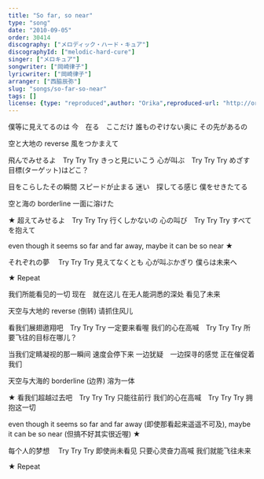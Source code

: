 ```yaml
---
title: "So far, so near"
type: "song"
date: "2010-09-05"
order: 30414
discography: ["メロディック・ハード・キュア"]
discographyId: ["melodic-hard-cure"]
singer: ["メロキュア"]
songwriter: ["岡崎律子"]
lyricwriter: ["岡崎律子"]
arranger: ["西脇辰弥"]
slug: "songs/so-far-so-near"
tags: []
license: {type: "reproduced",author: "Orika",reproduced-url: "http://orikamushi.myweb.hinet.net/",reproduced-website: "織歌蟲網站"}
---
```


僕等に見えてるのは 
今　在る　ここだけ 
誰ものぞけない奥に 
その先があるの 

空と大地の reverse 
風をつかまえて 

飛んでみせるよ　Try Try Try 
きっと見にいこう 
心が叫ぶ　Try Try Try 
めざす目標(ターゲット)はどこ？ 

目をこらしたその瞬間 
スピードが止まる 
迷い　探してる感じ 
僕をせきたてる 

空と海の borderline 
一面に溶けた 

★ 超えてみせるよ　Try Try Try 
行くしかないの 
心の叫び　Try Try Try 
すべてを抱えて 

even though it seems so far and far away, 
maybe it can be so near ★ 

それぞれの夢　 Try Try Try 
見えてなくとも 
心が叫ぶかぎり 
僕らは未来へ 

★ Repeat

我们所能看见的一切
现在　就在这儿
在无人能洞悉的深处
看见了未来

天空与大地的 reverse (倒转)
请抓住风儿

看我们展翅遨翔吧　Try Try Try 
一定要来看喔
我们的心在高喊　Try Try Try 
所要飞往的目标在哪儿？ 

当我们定睛凝视的那一瞬间
速度会停下来
一边犹疑　一边探寻的感觉
正在催促着我们

天空与大海的 borderline (边界)
溶为一体

★ 看我们超越过去吧　Try Try Try 
只能往前行
我们的心在高喊　Try Try Try 
拥抱这一切

even though it seems so far and far away (即使那看起来遥遥不可及),
maybe it can be so near (但搞不好其实很近喔) ★ 

每个人的梦想　 Try Try Try 
即使尚未看见
只要心灵奋力高喊
我们就能飞往未来

★ Repeat
